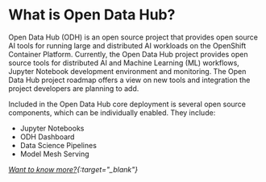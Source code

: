 # What is Open Data Hub?

Open Data Hub (ODH) is an open source project that provides open source AI tools for running large and distributed AI workloads on the OpenShift Container Platform. Currently, the Open Data Hub project provides open source tools for distributed AI and Machine Learning (ML) workflows, Jupyter Notebook development environment and monitoring. The Open Data Hub project roadmap offers a view on new tools and integration the project developers are planning to add.

Included in the Open Data Hub core deployment is several open source components, which can be individually enabled. They include:

- Jupyter Notebooks
- ODH Dashboard
- Data Science Pipelines
- Model Mesh Serving

*[Want to know more?](https://opendatahub.io){:target="_blank"}*
